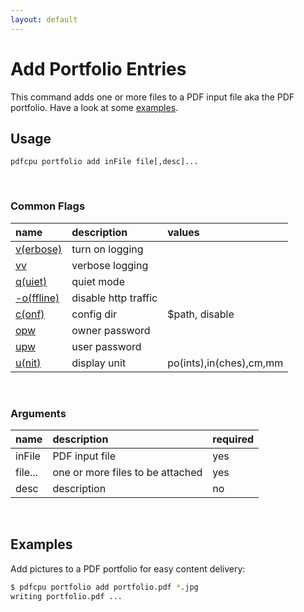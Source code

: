 ```yaml
---
layout: default
---
```


# Add Portfolio Entries

This command adds one or more files to a PDF input file aka the PDF portfolio. Have a look at some [examples](#examples).

## Usage

```
pdfcpu portfolio add inFile file[,desc]...
```

<br>

### Common Flags

| name                                            | description     | values
|:------------------------------------------------|:----------------|:-------
| [v(erbose)](../getting_started/common_flags.md) | turn on logging |
| [vv](../getting_started/common_flags.md)        | verbose logging |
| [q(uiet)](../getting_started/common_flags.md)   | quiet mode      |
| [-o(ffline)](../getting_started/common_flags.md)| disable http traffic |                                 | 
| [c(onf)](../getting_started/common_flags.md)    | config dir      | $path, disable
| [opw](../getting_started/common_flags.md)       | owner password  |
| [upw](../getting_started/common_flags.md)       | user password   |
| [u(nit)](../getting_started/common_flags.md)    | display unit    | po(ints),in(ches),cm,mm

<br>

### Arguments

| name         | description         | required
|:-------------|:--------------------|:--------
| inFile       | PDF input file      | yes
| file...      | one or more files to be attached | yes
| desc         | description         | no

<br>

## Examples

Add pictures to a PDF portfolio for easy content delivery:

```sh
$ pdfcpu portfolio add portfolio.pdf *.jpg
writing portfolio.pdf ...
```

